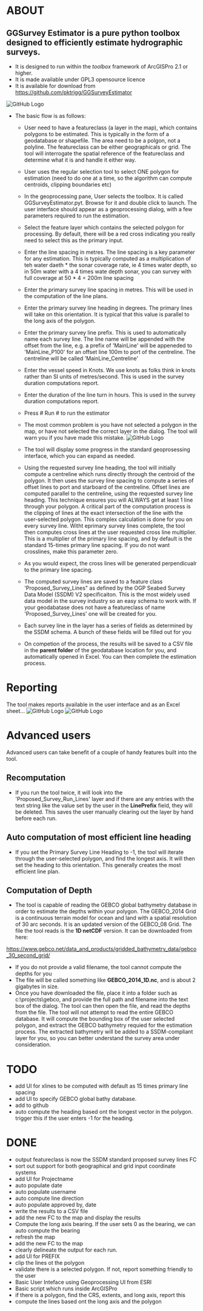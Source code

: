 # ABOUT
## GGSurvey Estimator is a pure python toolbox designed to efficiently estimate hydrographic surveys.
* It is designed to run within the *toolbox* framework of ArcGISPro 2.1 or higher.
* It is made available under GPL3 opensource licence
* It is available for download from https://github.com/pktrigg/GGSurveyEstimator

![GitHub Logo](/images/GGSurveyEstimator3.png)


* The basic flow is as follows:
  * User need to have a featureclass (a layer in the map), which contains polygons to be estimated.  This is typically in the form of a geodatabase or shapefile.  The area need to be a polgon, not a polyline.  The featureclass can be either geographicals or grid.  The tool will interrogate the spatial reference of the featureclass and determine what it is and handle it either way.
  * User uses the regular selection tool to select ONE polygon for estimation (need to do one at a time, so the algorithm can compute centroids, clipping boundaries etc)
  * In the geoprocessing pane, User selects the toolbox.  It is called GGSurveyEstimator.pyt.  Browse for it and double click to launch. The user interface should appear as a geoprocessing dialog, with a few parameters required to run the estimation.
  * Select the feature layer which contains the selected polygon for processing. By default, there will be a red cross indicating you really need to select this as the primary input.
  * Enter the line spacing in metres.  The line spacing is a key parameter for any estimation.  This is typically computed as a multiplication of teh water daeth * the sonar coverage rate, ie 4 times water depth, so in 50m water with a 4 times wate depth sonar, you can survey with full coverage at 50 * 4 = 200m line spacing
  * Enter the primary survey line spacing in metres. This will be used in the computation of the line plans.
  * Enter the primary survey line heading in degrees.  The primary lines will take on this orientation.  It is typical that this value is parallel to the long axis of the polygon.
  * Enter the primary survey line prefix.  This is used to automatically name each survey line.  The line name will be appended with the offset from the line, e.g. a prefix of 'MainLine' will be appeneded to 'MainLine_P100' for an offset line 100m to port of the centreline.  The centreline will be called 'MainLine_Centreline'
  * Enter the vessel speed in Knots. We use knots as folks think in knots rather than SI units of metres/second.  This is used in the survey duration computations report.
  * Enter the duration of the line turn in hours.  This is used in the survey duration computations report.
  * Press # Run # to run the estimator
  * The most common problem is you have not selected a polygon in the map, or have not selected the correct layer in the dialog.  The tool will warn you if you have made this mistake.
  ![GitHub Logo](/images/GGSurveyEstimator1.png)

  * The tool will display some progress in the standard geoprosessing interface, which you can expand as needed.
  * Using the requested survey line heading, the tool will initially compute a centreline which runs directly through the centroid of the polygon.  It then uses the survey line spacing to compute a series of offset lines to port and starboard of the centreline.  Offset lines are computed parallel to the centreline, using the requested survey line heading. This technique ensures you will ALWAYS get at least 1 line through your polygon. A critical part of the computation process is the clipping of lines at the exact intersection of the line with the user-selected polygon.  This complex calculation is done for you on every survey line.
  Witht eprimary survey lines complete, the tool then computes cross lines at the user requested cross line multiplier.  This is a multiplier of the primary line spacing, and by default is the standard 15-times primary line spacing.  If you do not want crosslines, make this parameter zero.
  * As you would expect, the cross lines will be generated perpendicualr to the primary line spacing.
  * The computed survey lines are saved to a feature class 'Proposed_Survey_Lines" as defined by the OGP Seabed Survey Data Model (SSDM) V2 specificaiton.  This is the most widely used data model in the survey industry so an easy schema to work with.  If your geodabatase does not have a featureclass of name 'Proposed_Survey_Lines' one will be created for you.
  * Each survey line in the layer has a series of fields as determined by the SSDM schema.  A bunch of these fields will be filled out for you
  * On competion of the process, the results will be saved to a CSV file in the **parent folder** of the geodatabase location for you, and automatically opened in Excel. You can then complete the estimation process.

# Reporting
The tool makes reports available in the user interface and as an Excel sheet...
![GitHub Logo](/images/GGSurveyEstimator2.png)
![GitHub Logo](/images/GGSurveyEstimator4.png)


# Advanced users
Advanced users can take benefit of a couple of handy features built into the tool.
## Recomputation
* If you run the tool twice, it will look into the 'Proposed_Survey_Run_Lines' layer and if there are any entries with the text string like the value set by the user in the **LinePrefix** field, they will be deleted.  This saves the user manually clearing out the layer by hand before each run.
## Auto computation of most efficient line heading
* If you set the Primary Survey Line Heading to -1, the tool will iterate through the user-selected polygon, and find the longest axis.  It will then set the heading to this orientation.  This generally creates the most efficient line plan.
## Computation of Depth
* The tool is capable of reading the GEBCO global bathymetry database in order to estimate the depths within your polygon.  The GEBCO_2014 Grid is a continuous terrain model for ocean and land with a spatial resolution of 30 arc seconds. It is an updated version of the GEBCO_08 Grid. The file the tool reads is the **1D netCDF** version. It can be downloaded from here:

https://www.gebco.net/data_and_products/gridded_bathymetry_data/gebco_30_second_grid/

* If you do not provide a valid filename, the tool cannot compute the depths for you
* The file will be called something like **GEBCO_2014_1D.nc**, and is about 2 gigabytes in size.
* Once you have downloaded the file, place it into a folder such as c:\projects\gebco, and provide the full path and filename into the text box of the dialog.  The tool can then open the file, and read the depths from the file.
The tool will not attempt to read the entire GEBCO database.  It will compute the bounding box of the user selected polygon, and extract the GEBCO bathymetry requied for the estimation process.  The extracted bathymetry will be added to a SSDM-compliant layer for you, so you can better understand the survey area under consideration.




# TODO #
* add UI for xlines to be computed with default as 15 times primary line spacing
* add UI to specify GEBCO global bathy database.
* add to github
* auto compute the heading based ont the longest vector in the polygon. trigger this if the user enters -1 for the heading.

# DONE
* output featureclass is now the SSDM standard proposed survey lines FC
* sort out support for both geographical and grid input coordinate systems
* add UI for Projectname
* auto populate date
* auto populate username
* auto compute line direction
* auto populate approved by, date
* write the results to a CSV file
* add the new FC to the map and display the results
* Compute the long axis bearing.  If the user sets 0 as the bearing, we can auto compute the bearing
* refresh the map
* add the new FC to the map
* clearly delineate the output for each run.
* add UI for PREFIX
* clip the lines ot the polygon
* validate there is a selected polygon.  If not, report something friendly to the user
* Basic User Inteface using Geoprocessing UI from ESRI
* Basic script which runs inside ArcGISPro
* if there is a polygon, find the CRS, extents, and long axis, report this
* compute the lines based ont the long axis and the polygon
